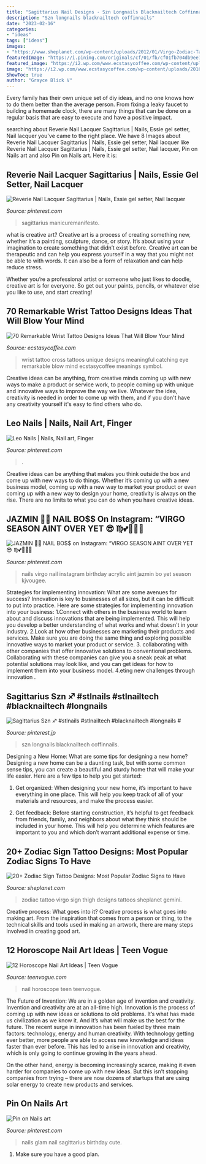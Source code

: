 ```yaml
---
title: "Sagittarius Nail Designs - Szn Longnails Blacknailtech Coffinnails"
description: "Szn longnails blacknailtech coffinnails"
date: "2023-02-16"
categories:
- "ideas"
tags: ["ideas"]
images:
- "https://www.sheplanet.com/wp-content/uploads/2012/01/Virgo-Zodiac-Tattoo-Design-on-Thigh.jpg"
featuredImage: "https://i.pinimg.com/originals/cf/01/fb/cf01fb704db9ee7e5f3c06c4d8a682c5.jpg"
featured_image: "https://i2.wp.com/www.ecstasycoffee.com/wp-content/uploads/2016/12/Cross-Wrist-Tattoo.jpg?resize=600%2C600"
image: "https://i2.wp.com/www.ecstasycoffee.com/wp-content/uploads/2016/12/Cross-Wrist-Tattoo.jpg?resize=600%2C600"
ShowToc: true
author: "Grayce Blick V"
---
```



Every family has their own unique set of diy ideas, and no one knows how to do them better than the average person. From fixing a leaky faucet to building a homemade clock, there are many things that can be done on a regular basis that are easy to execute and have a positive impact.

	

		
searching about Reverie Nail Lacquer Sagittarius | Nails, Essie gel setter, Nail lacquer you've came to the right place. We have 8 Images about Reverie Nail Lacquer Sagittarius | Nails, Essie gel setter, Nail lacquer like Reverie Nail Lacquer Sagittarius | Nails, Essie gel setter, Nail lacquer, Pin on Nails art and also Pin on Nails art. Here it is:
		
    
## Reverie Nail Lacquer Sagittarius | Nails, Essie Gel Setter, Nail Lacquer

<img loading=lazy src="https://i.pinimg.com/originals/b8/c8/46/b8c846c5af06344f163eb3d21dee862e.jpg" onerror="this.onerror=null;this.src='https://tse3.mm.bing.net/th?id=OIP.tOTbFaq32jCGviFkIjb_CAHaHa&amp;pid=15.1';" alt="Reverie Nail Lacquer Sagittarius | Nails, Essie gel setter, Nail lacquer">

_Source: pinterest.com_

>sagittarius manicuremanifesto. 

	

what is creative art?
Creative art is a process of creating something new, whether it’s a painting, sculpture, dance, or story. It’s about using your imagination to create something that didn’t exist before. 
Creative art can be therapeutic and can help you express yourself in a way that you might not be able to with words. It can also be a form of relaxation and can help reduce stress. 

Whether you’re a professional artist or someone who just likes to doodle, creative art is for everyone. So get out your paints, pencils, or whatever else you like to use, and start creating!

    
## 70 Remarkable Wrist Tattoo Designs Ideas That Will Blow Your Mind

<img loading=lazy src="https://i2.wp.com/www.ecstasycoffee.com/wp-content/uploads/2016/12/Cross-Wrist-Tattoo.jpg?resize=600%2C600" onerror="this.onerror=null;this.src='https://tse4.mm.bing.net/th?id=OIP._qLjk1zII6Uvu0MhnzvnzgHaHa&amp;pid=15.1';" alt="70 Remarkable Wrist Tattoo Designs Ideas That Will Blow Your Mind">

_Source: ecstasycoffee.com_

>wrist tattoo cross tattoos unique designs meaningful catching eye remarkable blow mind ecstasycoffee meanings symbol. 

	

Creative ideas can be anything, from creative minds coming up with new ways to make a product or service work, to people coming up with unique and innovative ways to improve the way we live. Whatever the idea, creativity is needed in order to come up with them, and if you don't have any creativity yourself it's easy to find others who do.

    
## Leo Nails | Nails, Nail Art, Finger

<img loading=lazy src="https://i.pinimg.com/originals/2d/f6/20/2df62001468164dd90660258c8e85ee0.jpg" onerror="this.onerror=null;this.src='https://tse4.mm.bing.net/th?id=OIP.wjPEe1twITXmgwNLMHyxZgHaHa&amp;pid=15.1';" alt="Leo Nails | Nails, Nail art, Finger">

_Source: pinterest.com_

>. 

	

Creative ideas can be anything that makes you think outside the box and come up with new ways to do things. Whether it’s coming up with a new business model, coming up with a new way to market your product or even coming up with a new way to design your home, creativity is always on the rise. There are no limits to what you can do when you have creative ideas.

    
## JAZMIN 💅🏽 NAIL BO$$ On Instagram: “VIRGO SEASON AINT OVER YET 😎 ♍️💕💅🏽💖

<img loading=lazy src="https://i.pinimg.com/736x/2b/74/8d/2b748d0eb2c333462826faf98c0de9e8.jpg" onerror="this.onerror=null;this.src='https://tse2.mm.bing.net/th?id=OIP.VKNGb1YnD_Kmhi0I5jEMfgHaJQ&amp;pid=15.1';" alt="JAZMIN 💅🏽 NAIL BO$$ on Instagram: “VIRGO SEASON AINT OVER YET 😎 ♍️💕💅🏽💖">

_Source: pinterest.com_

>nails virgo nail instagram birthday acrylic aint jazmin bo yet season kjvougee. 

	

Strategies for implementing innovation: What are some avenues for success?
Innovation is key to businesses of all sizes, but it can be difficult to put into practice. Here are some strategies for implementing innovation into your business:
1.Connect with others in the business world to learn about and discuss innovations that are being implemented. This will help you develop a better understanding of what works and what doesn't in your industry.
2.Look at how other businesses are marketing their products and services. Make sure you are doing the same thing and exploring possible innovative ways to market your product or service.
3. collaborating with other companies that offer innovative solutions to conventional problems. Collaborating with these companies can give you a sneak peak at what potential solutions may look like, and you can get ideas for how to implement them into your business model.
4.eting new challenges through innovation .

    
## Sagittarius Szn ♐️ #stlnails #stlnailtech #blacknailtech #longnails #

<img loading=lazy src="https://i.pinimg.com/736x/bc/ff/58/bcff58f86103839c83aa3e501e1cc4ad.jpg" onerror="this.onerror=null;this.src='https://tse1.mm.bing.net/th?id=OIP.VE1ZDKoczNLGexTLHLwfiwHaJQ&amp;pid=15.1';" alt="Sagittarius Szn ♐️ #stlnails #stlnailtech #blacknailtech #longnails #">

_Source: pinterest.jp_

>szn longnails blacknailtech coffinnails. 

	

Designing a New Home: What are some tips for designing a new home?
Designing a new home can be a daunting task, but with some common sense tips, you can create a beautiful and sturdy home that will make your life easier. Here are a few tips to help you get started:
1. Get organized: When designing your new home, it’s important to have everything in one place. This will help you keep track of all of your materials and resources, and make the process easier.

2. Get feedback: Before starting construction, it’s helpful to get feedback from friends, family, and neighbors about what they think should be included in your home. This will help you determine which features are important to you and which don’t warrant additional expense or time.


    
## 20+ Zodiac Sign Tattoo Designs: Most Popular Zodiac Signs To Have

<img loading=lazy src="https://www.sheplanet.com/wp-content/uploads/2012/01/Virgo-Zodiac-Tattoo-Design-on-Thigh.jpg" onerror="this.onerror=null;this.src='https://tse3.mm.bing.net/th?id=OIP.2A49FdDN0UYCfKGKttq8qQAAAA&amp;pid=15.1';" alt="20+ Zodiac Sign Tattoo Designs: Most Popular Zodiac Signs to Have">

_Source: sheplanet.com_

>zodiac tattoo virgo sign thigh designs tattoos sheplanet gemini. 

	

Creative process: What goes into it?
Creative process is what goes into making art. From the inspiration that comes from a person or thing, to the technical skills and tools used in making an artwork, there are many steps involved in creating good art.

    
## 12 Horoscope Nail Art Ideas | Teen Vogue

<img loading=lazy src="https://assets.teenvogue.com/photos/577d6550924ce46478f24679/master/pass/Aquarius1.JPG" onerror="this.onerror=null;this.src='https://tse2.mm.bing.net/th?id=OIP.LKQX92tArjHIqrsmGgGINwHaHa&amp;pid=15.1';" alt="12 Horoscope Nail Art Ideas | Teen Vogue">

_Source: teenvogue.com_

>nail horoscope teen teenvogue. 

	

The Future of Invention: We are in a golden age of invention and creativity.
Invention and creativity are at an all-time high. Innovation is the process of coming up with new ideas or solutions to old problems. It’s what has made us civilization as we know it. And it’s what will make us the best for the future.
The recent surge in innovation has been fueled by three main factors: technology, energy and human creativity. With technology getting ever better, more people are able to access new knowledge and ideas faster than ever before. This has led to a rise in innovation and creativity, which is only going to continue growing in the years ahead.

On the other hand, energy is becoming increasingly scarce, making it even harder for companies to come up with new ideas. But this isn’t stopping companies from trying – there are now dozens of startups that are using solar energy to create new products and services.

    
## Pin On Nails Art

<img loading=lazy src="https://i.pinimg.com/originals/cf/01/fb/cf01fb704db9ee7e5f3c06c4d8a682c5.jpg" onerror="this.onerror=null;this.src='https://tse3.mm.bing.net/th?id=OIP.3WCTgrdY3KITiDib5vQfLQHaI0&amp;pid=15.1';" alt="Pin on Nails art">

_Source: pinterest.com_

>nails glam nail sagittarius birthday cute. 

	

1. Make sure you have a good plan.

